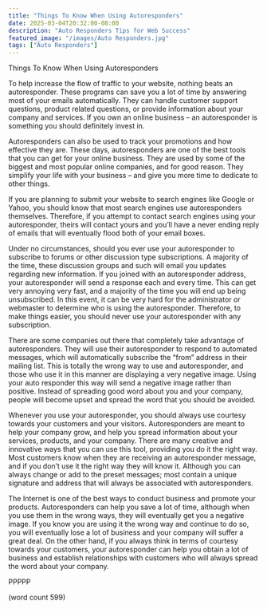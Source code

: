 ```yaml
---
title: "Things To Know When Using Autoresponders"
date: 2025-03-04T20:32:00-08:00
description: "Auto Responders Tips for Web Success"
featured_image: "/images/Auto Responders.jpg"
tags: ["Auto Responders"]
---
```


Things To Know When Using Autoresponders

To help increase the flow of traffic to your website, nothing beats an autoresponder.  These programs can save you a lot of time by answering most of your emails automatically.  They can handle customer support questions, product related questions, or provide information about your company and services.  If you own an online business – an autoresponder is something you should definitely invest in.

Autoresponders can also be used to track your promotions and how effective they are.  These days, autoresponders are one of the best tools that you can get for your online business.  They are used by some of the biggest and most popular online companies, and for good reason.  They simplify your life with your business – and give you more time to dedicate to other things.

If you are planning to submit your website to search engines like Google or Yahoo, you should know that most search engines use autoresponders themselves.  Therefore, if you attempt to contact search engines using your autoresponder, theirs will contact yours and you’ll have a never ending reply of emails that will eventually flood both of your email boxes.

Under no circumstances, should you ever use your autoresponder to subscribe to forums or other discussion type subscriptions.  A majority of the time, these discussion groups and such will email you updates regarding new information.  If you joined with an autoresponder address, your autoresponder will send a response each and every time.  This can get very annoying very fast, and a majority of the time you will end up being unsubscribed.  In this event, it can be very hard for the administrator or webmaster to determine who is using the autoresponder.  Therefore, to make things easier, you should never use your autoresponder with any subscription.

There are some companies out there that completely take advantage of autoresponders.  They will use their autoresponder to respond to automated messages, which will automatically subscribe the “from” address in their mailing list.  This is totally the wrong way to use and autoresponder, and those who use it in this manner are displaying a very negative image.  Using your auto responder this way will send a negative image rather than positive.  Instead of spreading good word about you and your company, people will become upset and spread the word that you should be avoided.

Whenever you use your autoresponder, you should always use courtesy towards your customers and your visitors.  Autoresponders are meant to help your company grow, and help you spread information about your services, products, and your company.  There are many creative and innovative ways that you can use this tool, providing you do it the right way.  Most customers know when they are receiving an autoresponder message, and if you don’t use it the right way they will know it.  Although you can always change or add to the preset messages; most contain a unique signature and address that will always be associated with autoresponders.

The Internet is one of the best ways to conduct business and promote your products.  Autoresponders can help you save a lot of time, although when you use them in the wrong ways, they will eventually get you a negative image.  If you know you are using it the wrong way and continue to do so, you will eventually lose a lot of business and your company will suffer a great deal.  On the other hand, if you always think in terms of courtesy towards your customers, your autoresponder can help you obtain a lot of business and establish relationships with customers who will always spread the word about your company.

PPPPP

(word count 599)
